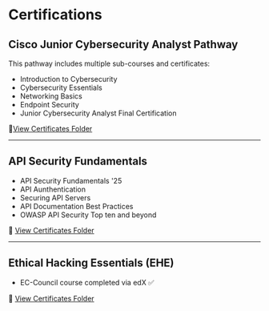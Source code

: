 # Certifications

## Cisco Junior Cybersecurity Analyst Pathway
This pathway includes multiple sub-courses and certificates:

- Introduction to Cybersecurity  
- Cybersecurity Essentials  
- Networking Basics   
- Endpoint Security   
- Junior Cybersecurity Analyst Final Certification 

🔗[View Certificates Folder](Certifications/Cisco%20Junior%20Cybersecurity%20Analyst%20Pathway/)




---

## API Security Fundamentals
- API Security Fundamentals '25
- API Aunthentication
- Securing API Servers
- API Documentation Best Practices
- OWASP API Security Top ten and beyond 

🔗 [View Certificates Folder](./)

---
## Ethical Hacking Essentials (EHE)
- EC-Council course completed via edX ✅  

🔗 [View Certificates Folder](./)

 

